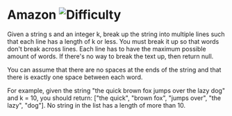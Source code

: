 # Amazon ![Difficulty](https://img.shields.io/badge/-MEDIUM-yellow)
	
Given a string s and an integer k, break up the string into multiple lines such
that each line has a length of k or less. You must break it up so that words don't
break across lines. Each line has to have the maximum possible amount of words.
If there's no way to break the text up, then return null.
	
You can assume that there are no spaces at the ends of the string and that there
is exactly one space between each word.
	
For example, given the string "the quick brown fox jumps over the lazy dog" and
k = 10, you should return: ["the quick", "brown fox", "jumps over", "the lazy", "dog"].
No string in the list has a length of more than 10.
	
